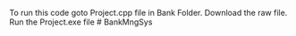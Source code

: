 To run this code goto Project.cpp file in Bank Folder.
Download the raw file.
Run the Project.exe file # BankMngSys
